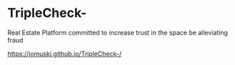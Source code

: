 # TripleCheck-
Real Estate Platform committed to increase trust in the space be alleviating fraud

https://jomuski.github.io/TripleCheck-/
